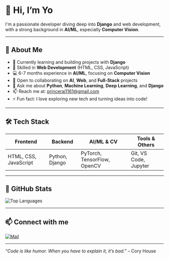 # 👋 Hi, I’m Yo

I'm a passionate developer diving deep into **Django** and web development, with a strong background in **AI/ML**, especially **Computer Vision**.

---

## 🚀 About Me
- 🔭 Currently learning and building projects with **Django**  
- 🌱 Skilled in **Web Development** (HTML, CSS, JavaScript)  
- 💻 6-7 months experience in **AI/ML**, focusing on **Computer Vision**  
- 👯 Open to collaborating on **AI**, **Web**, and **Full-Stack** projects  
- 💬 Ask me about **Python**, **Machine Learning**, **Deep Learning**, and **Django**  
- 📫 Reach me at: [princeraj1161@gmail.com](mailto:princeraj1161@gmail.com)  
- ⚡ Fun fact: I love exploring new tech and turning ideas into code!

---

## 🛠️ Tech Stack

| Frontend             | Backend                 | AI/ML & CV                     | Tools & Others         |
|----------------------|-------------------------|-------------------------------|------------------------|
| HTML, CSS, JavaScript| Python, Django           | PyTorch, TensorFlow, OpenCV    | Git, VS Code, Jupyter  |

---

## 🌟 GitHub Stats

![Top Languages](https://github-readme-stats.vercel.app/api/top-langs/?username=princeraj1161&layout=compact&theme=radical)


---

## 📫 Connect with me
[![Mail](https://img.shields.io/badge/-Email-D14836?logo=gmail&style=for-the-badge)](mailto:princeraj1161@gmail.com)

---

*“Code is like humor. When you have to explain it, it’s bad.”* – Cory House
